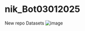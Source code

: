 # nik_Bot03012025
New repo Datasets
![image](https://github.com/user-attachments/assets/fe026c2f-e6ba-4a88-886b-1015fa788896)
